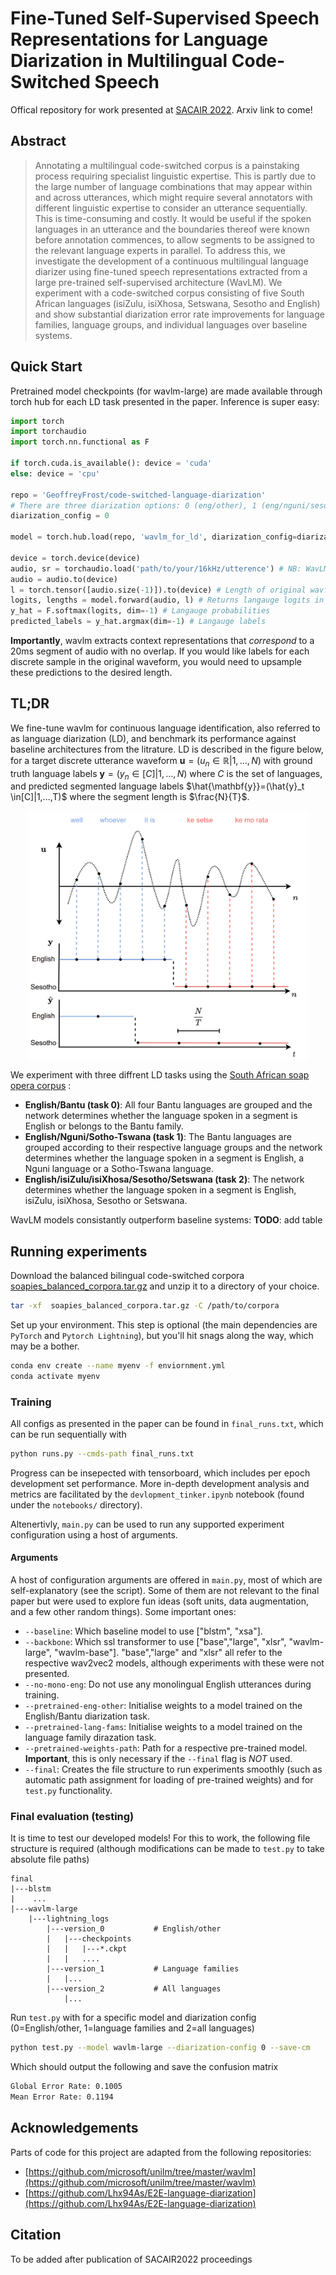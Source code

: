# Fine-Tuned Self-Supervised Speech Representations for Language Diarization in Multilingual Code-Switched Speech
Offical repository for work presented at [SACAIR 2022](https://2022.sacair.org.za/). Arxiv link to come!

## Abstract
> Annotating a multilingual code-switched corpus is a painstaking process requiring specialist linguistic expertise. This is partly due to the large number of language combinations that may appear within and across utterances, which might require several annotators with different linguistic expertise to consider an utterance sequentially. This is time-consuming and costly. It would be useful if the spoken languages in an utterance and the boundaries thereof were known before annotation commences, to allow segments to be assigned to the relevant language experts in parallel. To address this, we investigate the development of a continuous multilingual language diarizer using fine-tuned speech representations extracted from a large pre-trained self-supervised architecture (WavLM). We experiment with a code-switched corpus consisting of five South African languages (isiZulu, isiXhosa, Setswana, Sesotho and English) and show substantial diarization error rate improvements for language families, language groups, and individual languages over baseline systems.

## Quick Start
Pretrained model checkpoints (for wavlm-large) are made available through torch hub for each LD task presented in the paper. Inference is super easy:

```python
import torch
import torchaudio
import torch.nn.functional as F

if torch.cuda.is_available(): device = 'cuda'
else: device = 'cpu'

repo = 'GeoffreyFrost/code-switched-language-diarization'
# There are three diarization options: 0 (eng/other), 1 (eng/nguni/sesotho-tswana), 2 (eng/zulu/xhosa/sesotho/setswana)
diarization_config = 0

model = torch.hub.load(repo, 'wavlm_for_ld', diarization_config=diarization_config, device=device)

device = torch.device(device)
audio, sr = torchaudio.load('path/to/your/16kHz/utterence') # NB: WavLM only supports 16kHz audio
audio = audio.to(device)
l = torch.tensor([audio.size(-1)]).to(device) # Length of original wavform (important if it has been padded for batching)
logits, lengths = model.forward(audio, l) # Returns langauge logits in 20ms segments and length of the unpadded sequence (proportional to original waveform length)
y_hat = F.softmax(logits, dim=-1) # Langauge probabilities
predicted_labels = y_hat.argmax(dim=-1) # Langauge labels
```
**Importantly**, wavlm extracts context representations that *correspond* to a 20ms segment of audio with no overlap. If you would like labels for each discrete sample in the original waveform, you would need to upsample these predictions to the desired length.

## TL;DR

We fine-tune wavlm for continuous language identification, also referred to as language diarization (LD), and benchmark its performance against baseline architectures from the litrature. LD is described in the figure below, for a target discrete utterance waveform $\mathbf{u}=(u_n \in\mathbb{R}|1,...,N)$ with ground truth language labels $\mathbf{y}=(y_n \in[C]|1,...,N)$ where $C$ is the set of languages, and predicted segmented language labels $\hat{\mathbf{y}}=(\hat{y}_t \in[C]|1,...,T)$ where the segment length is $\frac{N}{T}$.

<div align="center">
<img src="repo_figs/ld_example.png" alt="drawing" width="450"/>
</div>

 We experiment with three diffrent LD tasks using the [South African soap opera corpus](https://repo.sadilar.org/handle/20.500.12185/545?show=full) :

- **English/Bantu (task 0)**: All four Bantu languages are grouped and the network determines whether the language spoken in a segment is English or belongs to the Bantu family.
- **English/Nguni/Sotho-Tswana (task 1)**: The Bantu languages are grouped according to their respective language groups and the network determines whether the language spoken in a segment is English, a Nguni language or a Sotho-Tswana language.
- **English/isiZulu/isiXhosa/Sesotho/Setswana (task 2)**: The network determines whether the language spoken in a segment is English, isiZulu, isiXhosa, Sesotho or Setswana.

WavLM models consistantly outperform baseline systems:
**TODO**: add table

## Running experiments

Download the balanced bilingual code-switched corpora [soapies_balanced_corpora.tar.gz](https://drive.google.com/file/d/1r59AaXOtZZYZlTEjREyQlNP1t4Xw-LIj/view?usp=share_link) and unzip it to a directory of your choice.

```bash
tar -xf  soapies_balanced_corpora.tar.gz -C /path/to/corpora
```

Set up your environment. This step is optional (the main dependencies are `PyTorch` and `Pytorch Lightning`), but you'll hit snags along the way, which may be a bother.

```bash
conda env create --name myenv -f enviornment.yml
conda activate myenv
```

### Training

All configs as presented in the paper can be found in `final_runs.txt`, which can be run sequentially with

```bash
python runs.py --cmds-path final_runs.txt
```

Progress can be insepected with tensorboard, which includes per epoch development set performance. More in-depth development analysis and metrics are facilitated by the `devlopment_tinker.ipynb` notebook (found under the `notebooks/` directory).

Altenertivly, `main.py` can be used to run any supported experiment configuration using a host of arguments.

#### Arguments

A host of configuration arguments are offered in `main.py`, most of which are self-explanatory (see the script). Some of them are not relevant to the final paper but were used to explore fun ideas (soft units, data augmentation, and a few other random things). Some important ones:

- `--baseline`: Which baseline model to use ["blstm", "xsa"].
- `--backbone`: Which ssl transformer to use ["base","large", "xlsr", "wavlm-large",  "wavlm-base"]. "base","large" and "xlsr" all refer to the respective wav2vec2 models, although experiments with these were not presented.
- `--no-mono-eng`: Do not use any monolingual English utterances during training.
- `--pretrained-eng-other`: Initialise weights to a model trained on the English/Bantu diarization task.
- `--pretrained-lang-fams`: Initialise weights to a model trained on the language family dirazation task.
- `--pretrained-weights-path`: Path for a respective pre-trained model. **Important**, this is only necessary if the `--final` flag is *NOT* used.
- `--final`: Creates the file structure to run experiments smoothly (such as automatic path assignment for loading of pre-trained weights) and for `test.py` functionality.

### Final evaluation (testing)

It is time to test our developed models! For this to work, the following file structure is required (although modifications can be made to `test.py` to take absolute file paths)
```
final
|---blstm
|    ...
|---wavlm-large
    |---lightning_logs
        |---version_0           # English/other
        |   |---checkpoints
        |   |   |---*.ckpt
        |   |   ....
        |---version_1           # Language families
        |   |... 
        |---version_2           # All languages
            |... 
```
Run `test.py` with for a specific model and diarization config (0=English/other, 1=language families and 2=all languages)

```bash
python test.py --model wavlm-large --diarization-config 0 --save-cm 
```

Which should output the following and save the confusion matrix
```bash     
Global Error Rate: 0.1005
Mean Error Rate: 0.1194
```

## Acknowledgements
Parts of code for this project are adapted from the following repositories:
- [https://github.com/microsoft/unilm/tree/master/wavlm](https://github.com/microsoft/unilm/tree/master/wavlm)
- [https://github.com/Lhx94As/E2E-language-diarization](https://github.com/Lhx94As/E2E-language-diarization)

## Citation
To be added after publication of SACAIR2022 proceedings

